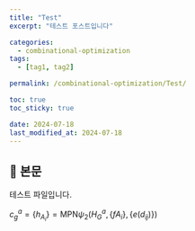 ```yaml
---
title: "Test"
excerpt: "테스트 포스트입니다"

categories:
  - combinational-optimization
tags:
  - [tag1, tag2]

permalink: /combinational-optimization/Test/

toc: true
toc_sticky: true

date: 2024-07-18
last_modified_at: 2024-07-18
---
```


## 🦥 본문

테스트 파일입니다. 

$c_g^a = \{h_{A_i}\} = \text{MPN}{\psi_2}(H_G^a, \{f{A_i}\}, \{e(d_{ij})\})$
